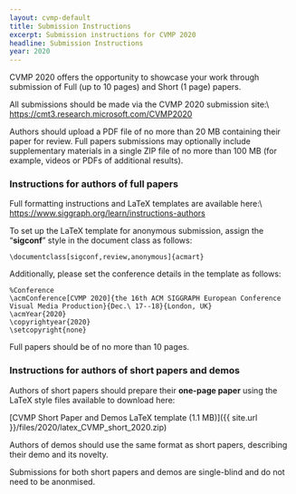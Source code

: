 ```yaml
---
layout: cvmp-default
title: Submission Instructions
excerpt: Submission instructions for CVMP 2020
headline: Submission Instructions
year: 2020
---
```


<!-- ### Paper submission -->

CVMP 2020 offers the opportunity to showcase your work through submission of Full (up to 10 pages) and Short (1 page) papers.

All submissions should be made via the CVMP 2020 submission site:\\
<https://cmt3.research.microsoft.com/CVMP2020>

Authors should upload a PDF file of no more than 20 MB containing their paper for review. Full papers submissions may optionally include supplementary materials in a single ZIP file of no more than 100 MB (for example, videos or PDFs of additional results).

### Instructions for authors of full papers

Full formatting instructions and LaTeX templates are available here:\\
<https://www.siggraph.org/learn/instructions-authors>

To set up the LaTeX template for anonymous submission, assign the “**sigconf**” style in the document class as follows:

```
\documentclass[sigconf,review,anonymous]{acmart}
```

Additionally, please set the conference details in the template as follows:

```
%Conference
\acmConference[CVMP 2020]{the 16th ACM SIGGRAPH European Conference
Visual Media Production}{Dec.\ 17--18}{London, UK}
\acmYear{2020}
\copyrightyear{2020}
\setcopyright{none}
```

Full papers should be of no more than 10 pages.

### Instructions for authors of short papers and demos

Authors of short papers should prepare their **one-page paper** using the LaTeX style files available to download here:

[CVMP Short Paper and Demos LaTeX template (1.1 MB)]({{ site.url }}/files/2020/latex_CVMP_short_2020.zip)

Authors of demos should use the same format as short papers, describing their demo and its novelty.

Submissions for both short papers and demos are single-blind and do not need to be anonmised.
